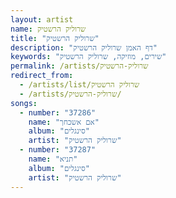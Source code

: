 ```yaml
---
layout: artist
name: שרוליק הרשטיק
title: "שרוליק הרשטיק"
description: "דף האמן שרוליק הרשטיק"
keywords: "שירים, מוזיקה, שרוליק הרשטיק"
permalink: /artists/שרוליק-הרשטיק
redirect_from:
  - /artists/list/שרוליק הרשטיק
  - /artists/שרוליק-הרשטיק/
songs:
  - number: "37286"
    name: "אם אשכחך"
    album: "סינגלים"
    artist: "שרוליק הרשטיק"
  - number: "37287"
    name: "תניא"
    album: "סינגלים"
    artist: "שרוליק הרשטיק"
---
```

